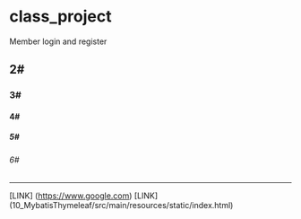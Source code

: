 # class_project
Member login and register

## 2#
### 3#
#### 4#
##### 5#
###### 6#

<hr>

[LINK] (https://www.google.com)
[LINK] (10_MybatisThymeleaf/src/main/resources/static/index.html)

